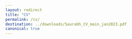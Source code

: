 ```yaml
---
layout: redirect
title: "CV"
permalink: /cv/
destination: ../downloads/Saurabh_CV_main_jan2023.pdf
canonical: true
---
```


